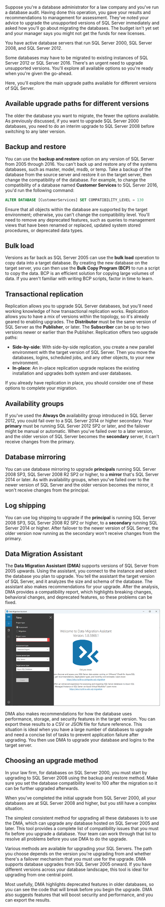Suppose you're a database administrator for a law company and you've run a database audit. Having done this operation, you gave your results and recommendations to management for assessment. They've noted your advice to upgrade the unsupported versions of SQL Server immediately and asked how you'll go about migrating the databases. The budget isn't yet set and your manager says you might not get the funds for new licenses.

You have active database servers that run SQL Server 2000, SQL Server 2008, and SQL Server 2012.

Some databases may have to be migrated to existing instances of SQL Server 2012 or SQL Server 2016. There's an urgent need to upgrade unsupported versions. You'll explore all available options so you're ready when you're given the go-ahead.  

Here, you'll explore the main upgrade paths available for different versions of SQL Server.

## Available upgrade paths for different versions

The older the database you want to migrate, the fewer the options available. As previously discussed, if you want to upgrade SQL Server 2000 databases, you need to do an interim upgrade to SQL Server 2008 before switching to any later version.

## Backup and restore

You can use the **backup and restore** option on any version of SQL Server from 2005 through 2016. You can't back up and restore any of the systems databases, such as master, model, msdb, or temp. Take a backup of the database from the source server and restore it on the target server, then change the compatibility of the database. For example, to change the compatibility of a database named **Customer Services** to SQL Server 2016, you'd run the following command:

```sql
ALTER DATABASE [CustomerServices] SET COMPATIBILITY_LEVEL = 130
```

Ensure that all objects within the database are supported by the target environment; otherwise, you can't change the compatibility level. You'll need to remove any deprecated features, such as queries to management views that have been renamed or replaced, updated system stored procedures, or deprecated data types.

## Bulk load

Versions as far back as SQL Server 2005 can use the **bulk load** operation to copy data into a target database. By creating the new database on the target server, you can then use the **Bulk Copy Program (BCP)** to run a script to copy the data. BCP is an efficient solution for copying large volumes of data. If you aren't familiar with writing BCP scripts, factor in time to learn.

## Transactional replication

Replication allows you to upgrade SQL Server databases, but you'll need working knowledge of how transactional replication works. Replication allows you to have a mix of versions within the topology, so it's already geared to enabling upgrades. The **Distributor** must be the same version of SQL Server as the **Publisher**, or later. The **Subscriber** can be up to two versions newer or earlier than the Publisher. Replication offers two upgrade paths:

- **Side-by-side**: With side-by-side replication, you create a new parallel environment with the target version of SQL Server. Then you move the databases, logins, scheduled jobs, and any other objects, to your new environment.
- **In-place**: An in-place replication upgrade replaces the existing installation and upgrades both system and user databases.

If you already have replication in place, you should consider one of these options to complete your migration.

## Availability groups

If you've used the **Always On** availability group introduced in SQL Server 2012, you could fail over to a SQL Server 2014 or higher secondary. Your **primary** must be running SQL Server 2012 SP2 or later, and the failover might be manual or automatic. When you've failed over to a later version, and the older version of SQL Server becomes the **secondary** server, it can't receive changes from the primary.

## Database mirroring

You can use database mirroring to upgrade **principals** running SQL Server 2008 SP3, SQL Server 2008 R2 SP2 or higher, to a **mirror** that's SQL Server 2014 or later. As with availability groups, when you've failed over to the newer version of SQL Server and the older version becomes the mirror, it won't receive changes from the principal.

## Log shipping

You can use log shipping to upgrade if the **principal** is running SQL Server 2008 SP3, SQL Server 2008 R2 SP2 or higher, to a **secondary** running SQL Server 2014 or higher. After failover to the newer version of SQL Server, the older version now running as the secondary won't receive changes from the primary.

## Data Migration Assistant

The **Data Migration Assistant (DMA)** supports versions of SQL Server from 2005 upwards. Using the assistant, you connect to the instance and select the database you plan to upgrade. You tell the assistant the target version of SQL Server, and it analyzes the size and schema of the database. The assistant also makes recommendations for your upgrade. After the analysis, DMA provides a compatibility report, which highlights breaking changes, behavioral changes, and deprecated features, so these problems can be fixed.

![Screenshot of the Data Migration Assistant with the New assessment dialog opened.](../media/4-dma-screenshot.png)

DMA also makes recommendations for how the database uses performance, storage, and security features in the target version. You can export these results to a CSV or JSON file for future reference. This situation is ideal when you have a large number of databases to upgrade and need a concise list of tasks to prevent application failure after upgrading. You then use DMA to upgrade your database and logins to the target server.

## Choosing an upgrade method

In your law firm, for databases on SQL Server 2000, you must start by upgrading to SQL Server 2008 using the backup and restore method. Make sure you set the database compatibility level to 100 after the migration so it can be further upgraded afterwards.

When you've completed the initial upgrade from SQL Server 2000, all your databases are at SQL Server 2008 and higher, but you still have a complex situation.

The simplest consistent method for upgrading all these databases is to use the DMA, which can upgrade any database hosted on SQL Server 2005 and later. This tool provides a complete list of compatibility issues that you must fix before you upgrade a database. Your team can work through that list to resolve all problems before you use DMA to do the upgrade.

Various methods are available for upgrading your SQL Servers. The path you choose depends on the version you're upgrading from and whether there's a failover mechanism that you must use for the upgrade. DMA supports database upgrades from SQL Server 2005 onward. If you have different versions across your database landscape, this tool is ideal for upgrading from one central point.

Most usefully, DMA highlights deprecated features in older databases, so you can see the code that will break before you begin the upgrade. DMA also suggests features that will boost security and performance, and you can export the results.
